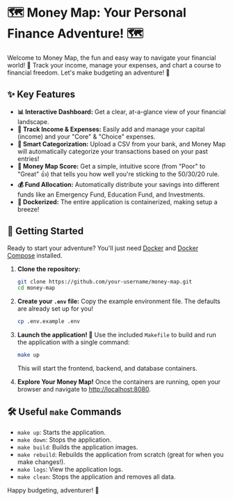 # 🗺️ Money Map: Your Personal Finance Adventure! 🗺️

Welcome to Money Map, the fun and easy way to navigate your financial world! 🧭 Track your income, manage your expenses, and chart a course to financial freedom. Let's make budgeting an adventure! 🚀

## ✨ Key Features

-   **📊 Interactive Dashboard:** Get a clear, at-a-glance view of your financial landscape.
-   **💸 Track Income & Expenses:** Easily add and manage your capital (income) and your "Core" & "Choice" expenses.
-   **🤖 Smart Categorization:** Upload a CSV from your bank, and Money Map will automatically categorize your transactions based on your past entries!
-   **💯 Money Map Score:** Get a simple, intuitive score (from "Poor" to "Great" 👍) that tells you how well you're sticking to the 50/30/20 rule.
-   **💰 Fund Allocation:** Automatically distribute your savings into different funds like an Emergency Fund, Education Fund, and Investments.
-   **🐳 Dockerized:** The entire application is containerized, making setup a breeze!

## 🚀 Getting Started

Ready to start your adventure? You'll just need [Docker](https://docs.docker.com/get-docker/) and [Docker Compose](https://docs.docker.com/compose/install/) installed.

1.  **Clone the repository:**
    ```sh
    git clone https://github.com/your-username/money-map.git
    cd money-map
    ```

2.  **Create your `.env` file:**
    Copy the example environment file. The defaults are already set up for you!
    ```sh
    cp .env.example .env
    ```

3.  **Launch the application! 🚀**
    Use the included `Makefile` to build and run the application with a single command:
    ```sh
    make up
    ```
    This will start the frontend, backend, and database containers.

4.  **Explore Your Money Map!**
    Once the containers are running, open your browser and navigate to [http://localhost:8080](http://localhost:8080).

## 🛠️ Useful `make` Commands

-   `make up`: Starts the application.
-   `make down`: Stops the application.
-   `make build`: Builds the application images.
-   `make rebuild`: Rebuilds the application from scratch (great for when you make changes!).
-   `make logs`: View the application logs.
-   `make clean`: Stops the application and removes all data.

Happy budgeting, adventurer! 🎉
